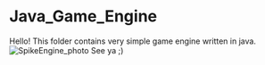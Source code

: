 # Java_Game_Engine
Hello!
This folder contains very simple game engine written in java.
![SpikeEngine_photo](https://user-images.githubusercontent.com/72278818/115554126-6e17e100-a2ae-11eb-92ca-91d60455dc01.png)
See ya ;)

